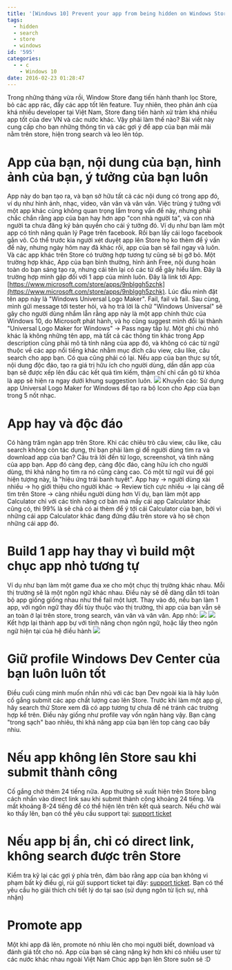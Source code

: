 ```yaml
---
title: '[Windows 10] Prevent your app from being hidden on Windows Store'
tags:
  - hidden
  - search
  - store
  - windows
id: '595'
categories:
  - - c
    - Windows 10
date: 2016-02-23 01:28:47
---
```


Trong những tháng vừa rồi, Window Store đang tiến hành thanh lọc Store, bỏ các app rác, đẩy các app tốt lên feature. Tuy nhiên, theo phản ánh của khá nhiều developer tại Việt Nam, Store đang tiến hành xử trảm khá nhiều app tốt của dev VN và các nước khác. Vậy phải làm thế nào? Bài viết này cung cấp cho bạn những thông tin và các gợi ý để app của bạn mãi mãi nằm trên store, hiện trong search và leo lên tóp.
<!-- more -->
# App của bạn, nội dung của bạn, hình ảnh của bạn, ý tưởng của bạn luôn

App này do bạn tạo ra, và bạn sở hữu tất cả các nội dung có trong app đó, ví dụ như hình ảnh, nhạc, video, vân vân và vân vân. Việc trùng ý tưởng với một app khác cũng không quan trọng lắm trong vấn đề này, nhưng phải chắc chắn rằng app của bạn hay hơn app "con nhà người ta", và con nhà người ta chưa đăng ký bản quyền cho cái ý tưởng đó. Ví dụ như bạn làm một app có tính năng quản lý Page trên facebook. Rồi bạn lấy cái logo facebook gắn vô. Có thể trước kia người xét duyệt app lên Store họ ko thèm để ý vấn đề này, nhưng ngày hôm nay đã khác rồi, app của bạn sẽ fail ngay và luôn. Và các app khác trên Store có trường hợp tương tự cũng sẽ bị gỡ bỏ. Một trường hợp khác, App của bạn bình thường, hình ảnh Free, nội dung hoàn toàn do bạn sáng tạo ra, nhưng cái tên lại có các từ dễ gây hiểu lầm. Đây là trường hợp mình gặp đối với 1 app của mình luôn. Đây là link tới App: [https://www.microsoft.com/store/apps/9nblggh5zchk](https://www.microsoft.com/store/apps/9nblggh5zchk). Lúc đầu mình đặt tên app này là "Windows Universal Logo Maker". Fail, fail và fail. Sau cùng, mình gửi message tới tester hỏi, và họ trả lời là chữ "Windows Universal" sẽ gây cho người dùng nhầm lẫn rằng app này là một app chính thức của Windows 10, do Microsoft phát hành, và họ cũng suggest mình đổi lại thành "Universal Logo Maker for Windows" -> Pass ngay tắp lự. Một ghi chú nhỏ khác là không những tên app, mà tất cả các thông tin khác trong App description cũng phải mô tả tính năng của app đó, và không có các từ ngữ thuộc về các app nổi tiếng khác nhằm mục đích câu view, câu like, câu search cho app bạn. Có qua cũng phải có lại. Nếu app của bạn thực sự tốt, nội dung độc đáo, tạo ra giá trị hữu ích cho người dùng, dần dần app của bạn sẽ được xếp lên đầu các kết quả tìm kiếm, thậm chí chỉ cần gõ từ khóa là app sẽ hiện ra ngay dưới khung suggestion luôn. ![](https://farm2.staticflickr.com/1572/24579499753_e6d445c1db_o.png) Khuyến cáo: Sử dụng app Universal Logo Maker for Windows để tạo ra bộ Icon cho App của bạn trong 5 nốt nhạc.

# App hay và độc đáo

Có hàng trăm ngàn app trên Store. Khi các chiêu trò câu view, câu like, câu search không còn tác dụng, thì bạn phải làm gì để người dùng tìm ra và download app của bạn? Câu trả lời đến từ logo, screenshot, và tính năng của app bạn. App đó càng đẹp, càng độc đáo, càng hữu ích cho người dùng, thì khả năng họ tìm ra nó cũng càng cao. Có một từ ngữ vui để gọi hiện tượng này, là "hiệu ứng trái banh tuyết". App hay -> người dùng xài nhiều -> họ giới thiệu cho người khác -> Review tích cực nhiều -> lại càng dễ tìm trên Store -> càng nhiều người dùng hơn Ví dụ, bạn làm một app Calculator chỉ với các tính năng cơ bản mà mấy cái app Calculator khác cũng có, thì 99% là sẽ chả có ai thèm để ý tới cái Calculator của bạn, bởi vì những cái app Calculator khác đang đứng đầu trên store và họ sẽ chọn những cái app đó.

# Build 1 app hay thay vì build một chục app nhỏ tương tự

Ví dụ như bạn làm một game đua xe cho một chục thị trường khác nhau. Mỗi thị trường sẽ là một ngôn ngữ khác nhau. Điều này sẽ dễ dàng dẫn tới toàn bộ app giống giống nhau như thế fail một lượt. Thay vào đó, nếu bạn làm 1 app, với ngôn ngữ thay đổi tùy thuộc vào thị trường, thì app của bạn vẫn sẽ an toàn ở lại trên store, trong search, vân vân và vân vân. App nhỏ: ![](http://az648995.vo.msecnd.net/win/2016/01/2_fr.png) ![](http://az648995.vo.msecnd.net/win/2016/01/3_es.png) Kết hợp lại thành app bự với tính năng chọn ngôn ngữ, hoặc lấy theo ngôn ngữ hiện tại của hệ điều hành ![](http://az648995.vo.msecnd.net/win/2016/01/4_generic.png)

# Giữ profile Windows Dev Center của bạn luôn luôn tốt

Điều cuối cùng mình muốn nhắn nhủ với các bạn Dev ngoài kia là hãy luôn cố gắng submit các app chất lượng cao lên Store. Trước khi làm một app gì, hãy search thử Store xem đã có app tương tự chưa để né tránh các trường hợp kể trên. Điều này giống như profile vay vốn ngân hàng vậy. Bạn càng "trong sạch" bao nhiêu, thì khả năng app của bạn lên top càng cao bấy nhiu.

# Nếu app không lên Store sau khi submit thành công

Cố gắng chờ thêm 24 tiếng nữa. App thường sẽ xuất hiện trên Store bằng cách nhấn vào direct link sau khi submit thành công khoảng 24 tiếng. Và mất khoảng 8-24 tiếng để có thể hiện lên trên kết quả search. Nếu chờ wài ko thấy lên, bạn có thể yêu cầu support tại: [support ticket](https://support.microsoft.com/en-us/getsupport?locale=EN-US&supportregion=EN-US&ccfcode=US&pesid=14654&oaspworkflow=start_1.0.0.0&tenant=store&supporttopic_L1=31762156&supporttopic_L2=31762179&ccsid=635888242224279047)

# Nếu app bị ẩn, chỉ có direct link, không search được trên Store

Kiểm tra kỹ lại các gợi ý phía trên, đảm bảo rằng app của bạn không vi phạm bất kỳ điều gì, rùi gửi support ticket tại đây: [support ticket](https://support.microsoft.com/en-us/getsupport?locale=EN-US&supportregion=EN-US&ccfcode=US&pesid=14654&oaspworkflow=start_1.0.0.0&tenant=store&supporttopic_L1=31762156&supporttopic_L2=31762179&ccsid=635888242224279047). Bạn có thể yêu cầu họ giải thích chi tiết lý do tại sao (sử dụng ngôn từ lịch sự, nhã nhặn)

# Promote app

Một khi app đã lên, promote nó nhìu lên cho mọi người biết, download và đánh giá tốt cho nó. App của bạn sẽ càng nặng ký hơn khi có nhiều user từ các nước khác nhau ngoài Việt Nam Chúc app bạn lên Store suôn sẻ :D